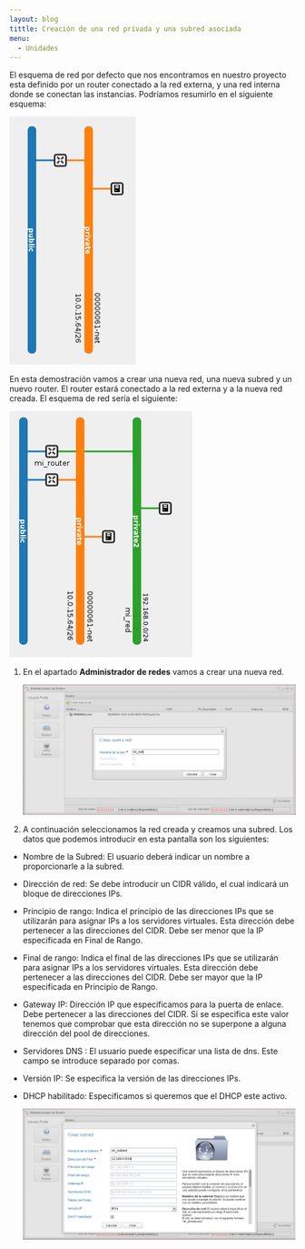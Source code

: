 ```yaml
---
layout: blog
tittle: Creación de una red privada y una subred asociada
menu:
  - Unidades
---
```



El esquema de red por defecto que nos encontramos en nuestro proyecto esta definido por un router conectado a la red externa, y una red interna donde se conectan las instancias. Podríamos resumirlo en el siguiente esquema:

![red](img/red1.png)

En esta demostración vamos a crear una nueva red, una nueva subred y un nuevo router. El router estará conectado a la red externa y a la nueva red creada. El esquema de red sería el siguiente:

![red](img/red3.png)

1. En el apartado **Administrador de redes** vamos a crear una nueva red.

	![red](img/net1.png)

2. A continuación seleccionamos la red creada y creamos una subred. Los datos que podemos introducir en esta pantalla son los siguientes:


* Nombre de la Subred: El usuario deberá indicar un nombre a proporcionarle a la subred.
* Dirección de red: Se debe introducir un CIDR válido, el cual indicará un bloque de direcciones IPs.
* Principio de rango: Indica el principio de las direcciones IPs que se utilizarán para asignar IPs a los servidores virtuales. Esta dirección debe pertenecer a las direcciones del CIDR. Debe ser menor que la IP especificada en Final de Rango.
* Final de rango: Indica el final de las direcciones IPs que se utilizarán para asignar IPs a los servidores virtuales. Esta dirección debe pertenecer a las direcciones del CIDR. Debe ser mayor que la IP especificada en Principio de Rango.
* Gateway IP: Dirección IP que especificamos para la puerta de enlace. Debe pertenecer a las direcciones del CIDR. Si se especifica este valor tenemos que comprobar que esta dirección no se superpone a alguna dirección del pool de direcciones.
* Servidores DNS : El usuario puede especificar una lista de dns. Este campo se introduce separado por comas.
* Versión IP: Se especifica la versión de las direcciones IPs.
* DHCP habilitado: Especificamos si queremos que el DHCP este activo.

	![red](img/net2.png)

